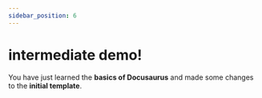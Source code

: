 ```yaml
---
sidebar_position: 6
---
```


# intermediate demo!

You have just learned the **basics of Docusaurus** and made some changes to the **initial template**.

